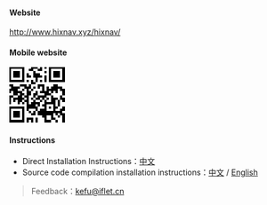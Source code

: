 #### Website

http://www.hixnav.xyz/hixnav/

#### Mobile website
![Mobile website](./images/mobile-website-qrcode.png)

#### Instructions 

 - Direct Installation Instructions：[中文](https://github.com/hixnav/hixnav/blob/gh-pages/README.md)
 - Source code compilation installation instructions：[中文](./README-CN.md) / [English](./README-EN.md)

> Feedback：kefu@iflet.cn
